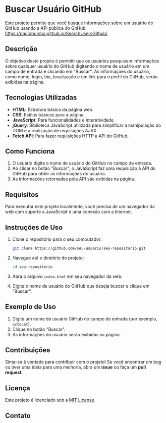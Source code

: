 # Buscar Usuário GitHub

Este projeto permite que você busque informações sobre um usuário do GitHub usando a API pública do GitHub. 
https://paulobumba.github.io/SearchUsersGithub/

## Descrição

O objetivo deste projeto é permitir que os usuários pesquisem informações sobre qualquer usuário do GitHub digitando o nome de usuário em um campo de entrada e clicando em "Buscar". As informações do usuário, como nome, login, bio, localização e um link para o perfil do GitHub, serão exibidas na página.

## Tecnologias Utilizadas

- **HTML**: Estrutura básica da página web.
- **CSS**: Estilos básicos para a página.
- **JavaScript**: Para funcionalidades e interatividade.
- **jQuery**: Biblioteca JavaScript utilizada para simplificar a manipulação do DOM e a realização de requisições AJAX.
- **Fetch API**: Para fazer requisições HTTP à API do GitHub.

## Como Funciona

1. O usuário digita o nome de usuário do GitHub no campo de entrada.
2. Ao clicar no botão "Buscar", o JavaScript faz uma requisição à API do GitHub para obter as informações do usuário.
3. As informações retornadas pela API são exibidas na página.

## Requisitos

Para executar este projeto localmente, você precisa de um navegador da web com suporte a JavaScript e uma conexão com a Internet.

## Instruções de Uso

1. Clone o repositório para o seu computador:
    ```bash
    git clone https://github.com/seu-usuario/seu-repositorio.git
    ```

2. Navegue até o diretório do projeto:
    ```bash
    cd seu-repositorio
    ```

3. Abra o arquivo `index.html` em seu navegador da web.

4. Digite o nome de usuário do GitHub que deseja buscar e clique em "Buscar".

## Exemplo de Uso

1. Digite um nome de usuário GitHub no campo de entrada (por exemplo, `octocat`).
2. Clique no botão "Buscar".
3. As informações do usuário serão exibidas na página.

## Contribuições

Sinta-se à vontade para contribuir com o projeto! Se você encontrar um bug ou tiver uma ideia para uma melhoria, abra um **issue** ou faça um **pull request**.

## Licença

Este projeto é licenciado sob a [MIT License](LICENSE).

## Contato


